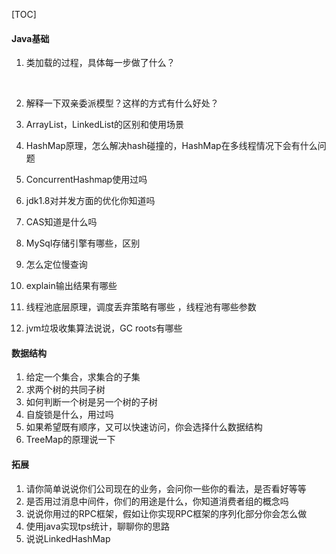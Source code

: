 [TOC]

#### Java基础

1. 类加载的过程，具体每一步做了什么？

   ​

2. 解释一下双亲委派模型？这样的方式有什么好处？

3. ArrayList，LinkedList的区别和使用场景

4. HashMap原理，怎么解决hash碰撞的，HashMap在多线程情况下会有什么问题

5. ConcurrentHashmap使用过吗

6. jdk1.8对并发方面的优化你知道吗

7. CAS知道是什么吗

8. MySql存储引擎有哪些，区别

9. 怎么定位慢查询

10. explain输出结果有哪些

11. 线程池底层原理，调度丢弃策略有哪些 ，线程池有哪些参数

12. jvm垃圾收集算法说说，GC roots有哪些

#### 数据结构

1. 给定一个集合，求集合的子集
2. 求两个树的共同子树
3. 如何判断一个树是另一个树的子树
4. 自旋锁是什么，用过吗
5. 如果希望既有顺序，又可以快速访问，你会选择什么数据结构
6. TreeMap的原理说一下

#### 拓展

1. 请你简单说说你们公司现在的业务，会问你一些你的看法，是否看好等等
2. 是否用过消息中间件，你们的用途是什么，你知道消费者组的概念吗
3. 说说你用过的RPC框架，假如让你实现RPC框架的序列化部分你会怎么做
4. 使用java实现tps统计，聊聊你的思路
5. 说说LinkedHashMap